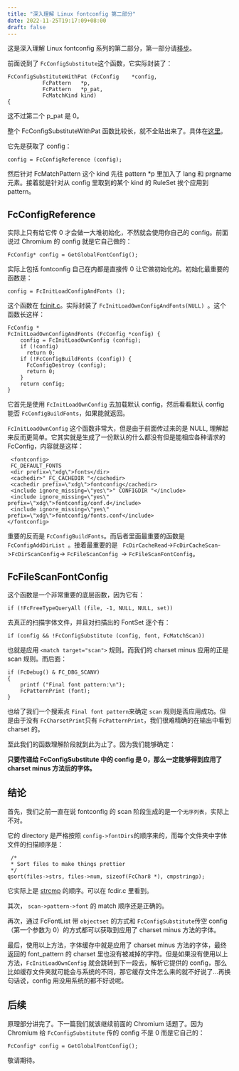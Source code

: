 ```yaml
---
title: "深入理解 Linux fontconfig 第二部分"
date: 2022-11-25T19:17:09+08:00
draft: false
---
```

这是深入理解 Linux fontconfig 系列的第二部分，第一部分请[移步](https://marguerite.su/posts/getting_to_know_fontconfig_part_one/)。

前面说到了 `FcConfigSubstitute`这个函数，它实际封装了：

    FcConfigSubstituteWithPat (FcConfig    *config,
			   FcPattern   *p,
			   FcPattern   *p_pat,
			   FcMatchKind kind)
    {
这不过第二个 p_pat 是 0。

整个 FcConfigSubstituteWithPat 函数比较长，就不全贴出来了。具体在[这里](https://github.com/freedesktop/fontconfig/blob/master/src/fccfg.c)。

它先是获取了 config：

    config = FcConfigReference (config);
 
然后针对 FcMatchPattern 这个 kind 先往 pattern *p 里加入了 lang 和 prgname 元素。接着就是针对从 config 里取到的某个 kind 的 RuleSet 挨个应用到 pattern。

## FcConfigReference

实际上只有给它传 0 才会做一大堆初始化，不然就会使用你自己的 config。前面说过 Chromium 的 config 就是它自己做的：

    FcConfig* config = GetGlobalFontConfig();
    
实际上包括 fontconfig 自己在内都是直接传 0 让它做初始化的。初始化最重要的函数是：

    config = FcInitLoadConfigAndFonts ();

这个函数在 [fcinit.c](https://github.com/freedesktop/fontconfig/blob/6f27f42e6140030715075aa3bd3e5cc9e2fdc6f1/src/fcinit.c)。实际封装了 `FcInitLoadOwnConfigAndFonts(NULL) `。这个函数长这样：

    FcConfig *
    FcInitLoadOwnConfigAndFonts (FcConfig *config) {
        config = FcInitLoadOwnConfig (config);
        if (!config)
	      return 0;
        if (!FcConfigBuildFonts (config)) {
	      FcConfigDestroy (config);
	      return 0;
        }
        return config;
    }
    
它首先是使用 `FcInitLoadOwnConfig` 去加载默认 config，然后看看默认 config 能否 `FcConfigBuildFonts`，如果能就返回。

`FcInitLoadOwnConfig` 这个函数非常大，但是由于前面传过来的是 NULL, 理解起来反而更简单。它其实就是生成了一份默认的什么都没有但是能相应各种请求的 FcConfig，内容就是这样：

     <fontconfig>
	 FC_DEFAULT_FONTS
	 <dir prefix=\"xdg\">fonts</dir>
	 <cachedir>" FC_CACHEDIR "</cachedir>
	 <cachedir prefix=\"xdg\">fontconfig</cachedir>
	 <include ignore_missing=\"yes\">" CONFIGDIR "</include>
	 <include ignore_missing=\"yes\" prefix=\"xdg\">fontconfig/conf.d</include>
	 <include ignore_missing=\"yes\" prefix=\"xdg\">fontconfig/fonts.conf</include>
	</fontconfig>

重要的反而是 `FcConfigBuildFonts`。而后者里面最重要的函数是 `FcConfigAddDirList `。接着最重要的是 ` FcDirCacheRead`->`FcDirCacheScan`->`FcDirScanConfig`-> `FcFileScanConfig `-> `FcFileScanFontConfig`。

## FcFileScanFontConfig

这个函数是一个非常重要的底层函数，因为它有：

    if (!FcFreeTypeQueryAll (file, -1, NULL, NULL, set))
    
去真正的扫描字体文件，并且对扫描出的 FontSet 逐个有：

    if (config && !FcConfigSubstitute (config, font, FcMatchScan))
    
也就是应用 `<match target="scan">` 规则。而我们的 charset minus 应用的正是 scan 规则。而后面：

	if (FcDebug() & FC_DBG_SCANV)
	{
	    printf ("Final font pattern:\n");
	    FcPatternPrint (font);
	}
	
也给了我们一个搜索点 `Final font pattern`来确定 `scan` 规则是否应用成功。但是由于没有 `FcCharsetPrint`只有 `FcPatternPrint`，我们很难精确的在输出中看到 charset 的。

至此我们的函数理解阶段就到此为止了。因为我们能够确定：

**只要传递给 FcConfigSubstitute 中的 config 是 0，那么一定能够得到应用了 charset minus 方法后的字体。**

## 结论

首先，我们之前一直在说 fontconfig 的 scan 阶段生成的是一个`无序列表`，实际上不对。

它的 directory 是严格按照 `config->fontDirs`的顺序来的，而每个文件夹中字体文件的扫描顺序是：

     /*
     * Sort files to make things prettier
     */
    qsort(files->strs, files->num, sizeof(FcChar8 *), cmpstringp);

它实际上是 [strcmp](https://www.programiz.com/c-programming/library-function/string.h/strcmp) 的顺序。可以在 fcdir.c 里看到。

其次， `scan->pattern->font` 的 match 顺序还是正确的。

再次，通过 FcFontList 带 `objectset` 的方式和 `FcConfigSubstitute`传空 config（第一个参数为 0）的方式都可以获取到应用了 charset minus 方法的字体。

最后，使用以上方法，字体缓存中就是应用了 charset minus 方法的字体，最终返回的 font_pattern 的 charset 里也没有被减掉的字符。但是如果没有使用以上方法，`FcInitLoadOwnConfig` 就会跳转到下一段去，解析它提供的 config，那么比如缓存文件夹就可能会与系统的不同，那它缓存文件怎么来的就不好说了...再换句话说，config 用没用系统的都不好说呢。

## 后续

原理部分讲完了。下一篇我们就该继续前面的 Chromium 话题了。因为 Chromium 给 `FcConfigSubstitute` 传的 config 不是 0 而是它自己的：

    FcConfig* config = GetGlobalFontConfig();
    

敬请期待。
